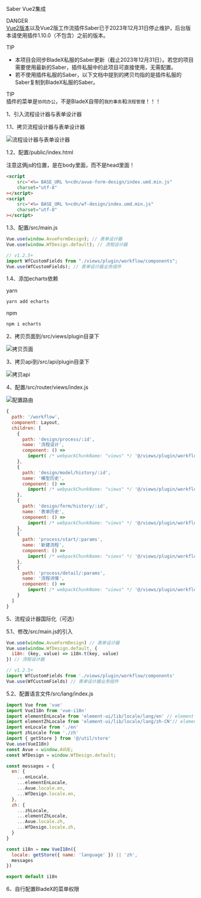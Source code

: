 Saber Vue2集成

DANGER  
[Vue2版本](https://v2.cn.vuejs.org/eol/)以及Vue2版工作流插件Saber已于2023年12月31日停止维护，后台版本请使用插件1.10.0（不包含）之前的版本。

TIP  
* 本项目会同步BladeX私服的Saber更新（截止2023年12月31日）。若您的项目需要使用最新的Saber，插件私服中的此项目可直接使用，无需配置。  
* 若不使用插件私服的Saber，以下文档中提到的拷贝均指的是插件私服的Saber复制到BladeX私服的Saber。

TIP  
插件的菜单是`协同办公`，不是BladeX自带的`我的事务`和`流程管理`！！！

1、引入流程设计器与表单设计器

1.1、拷贝流程设计器与表单设计器  

![流程设计器与表单设计器](https://cdn.nutflow.vip/docs/image-20220221132804017.png)

1.2、配置/public/index.html  

注意这俩js的位置，是在body里面，而不是head里面！

```html
<script
	src="<%= BASE_URL %>cdn/avue-form-design/index.umd.min.js"
	charset="utf-8"
></script>
<script
	src="<%= BASE_URL %>cdn/wf-design/index.umd.min.js"
	charset="utf-8"
></script>
```

1.3、配置/src/main.js

```js
Vue.use(window.AvueFormDesign); // 表单设计器
Vue.use(window.WfDesign.default); // 流程设计器

// v1.2.5+
import WfCustomFields from "./views/plugin/workflow/components";
Vue.use(WfCustomFields); // 表单设计器业务组件
```

1.4、添加echarts依赖  

yarn

```sh
yarn add echarts
```

npm

```sh
npm i echarts
```

2、拷贝页面到/src/views/plugin目录下  

![拷贝页面](https://cdn.nutflow.vip/docs/image-20220221133311384.png)

3、拷贝api到/src/api/plugin目录下  

![拷贝api](https://cdn.nutflow.vip/docs/image-20220221133450641.png)

4、配置/src/router/views/index.js

![配置路由](https://cdn.nutflow.vip/docs/image-20220221133640678.png)

```js
{
  path: '/workflow',
  component: Layout,
  children: [
    {
      path: 'design/process/:id',
      name: '流程设计',
      component: () =>
        import( /* webpackChunkName: "views" */ '@/views/plugin/workflow/design'),
    },
    {
      path: 'design/model/history/:id',
      name: '模型历史',
      component: () =>
        import( /* webpackChunkName: "views" */ '@/views/plugin/workflow/design/model-history'),
    },
    {
      path: 'design/form/history/:id',
      name: '表单历史',
      component: () =>
        import( /* webpackChunkName: "views" */ '@/views/plugin/workflow/design/form-history'),
    },
    {
      path: 'process/start/:params',
      name: '新建流程',
      component: () =>
        import( /* webpackChunkName: "views" */ '@/views/plugin/workflow/process/components/form'),
    },
    {
      path: 'process/detail/:params',
      name: '流程详情',
      component: () =>
        import( /* webpackChunkName: "views" */ '@/views/plugin/workflow/process/components/detail'),
    }
  ]
}
```

5、流程设计器国际化（可选）

5.1、修改/src/main.js的引入

```js
Vue.use(window.AvueFormDesign) // 表单设计器
Vue.use(window.WfDesign.default, {
  i18n: (key, value) => i18n.t(key, value)
}) // 流程设计器

// v1.2.5+
import WfCustomFields from './views/plugin/workflow/components'
Vue.use(WfCustomFields) // 表单设计器业务组件
```

5.2、配置语言文件/src/lang/index.js

```js
import Vue from 'vue'
import VueI18n from 'vue-i18n'
import elementEnLocale from 'element-ui/lib/locale/lang/en' // element-ui lang
import elementZhLocale from 'element-ui/lib/locale/lang/zh-CN'// element-ui lang
import enLocale from './en'
import zhLocale from './zh'
import { getStore } from '@/util/store'
Vue.use(VueI18n)
const Avue = window.AVUE;
const WfDesign = window.WfDesign.default;

const messages = {
  en: {
    ...enLocale,
    ...elementEnLocale,
    ...Avue.locale.en,
    ...WfDesign.locale.en,
  },
  zh: {
    ...zhLocale,
    ...elementZhLocale,
    ...Avue.locale.zh,
    ...WfDesign.locale.zh,
  }
}

const i18n = new VueI18n({
  locale: getStore({ name: 'language' }) || 'zh',
  messages
})

export default i18n
```

6、自行配置BladeX的菜单权限